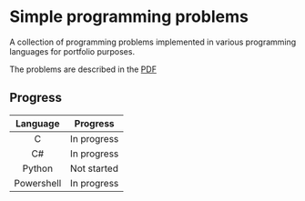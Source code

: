 # Simple programming problems

A collection of programming problems implemented in various programming languages for portfolio purposes.

The problems are described in the [PDF](Simple%20Programming%20Problems.pdf)

## Progress

| Language | Progress |
| :-: | --- |
| C | In progress |
| C# | In progress |
| Python | Not started |
| Powershell | In progress |
